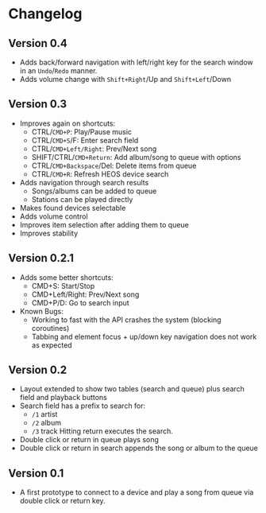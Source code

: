 # Changelog

## Version 0.4

* Adds back/forward navigation with left/right key for the search window in an
  `Undo`/`Redo` manner.
* Adds volume change with `Shift+Right`/Up and `Shift+Left`/Down

## Version 0.3

* Improves again on shortcuts:
  * CTRL/`CMD+P`: Play/Pause music
  * CTRL/`CMD+S`/F: Enter search field
  * CTRL/`CMD+Left/Right`: Prev/Next song
  * SHIFT/CTRL/`CMD+Return`: Add album/song to queue with options
  * CTRL/`CMD+Backspace`/Del: Delete items from queue
  * CTRL/`CMD+R`: Refresh HEOS device search
* Adds navigation through search results
  * Songs/albums can be added to queue
  * Stations can be played directly
* Makes found devices selectable
* Adds volume control
* Improves item selection after adding them to queue
* Improves stability

## Version 0.2.1

* Adds some better shortcuts:
  * CMD+S: Start/Stop
  * CMD+Left/Right: Prev/Next song
  * CMD+P/D: Go to search input
* Known Bugs:
  * Working to fast with the API crashes the system (blocking coroutines)
  * Tabbing and element focus + up/down key navigation does not work as expected

## Version 0.2

* Layout extended to show two tables (search and queue) plus search field and
  playback buttons
* Search field has a prefix to search for:
  * `/1` artist
  * `/2` album
  * `/3` track
  Hitting return executes the search.
* Double click or return in queue plays song
* Double click or return in search appends the song or album to the queue

## Version 0.1

* A first prototype to connect to a device and play a song from queue via double
  click or return key.
